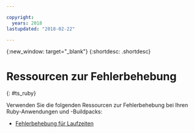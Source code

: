 ```yaml
---

copyright:
  years: 2018
lastupdated: "2018-02-22"

---
```


{:new_window: target="_blank"}
{:shortdesc: .shortdesc}

# Ressourcen zur Fehlerbehebung
{: #ts_ruby}

Verwenden Sie die folgenden Ressourcen zur Fehlerbehebung bei Ihren Ruby-Anwendungen und -Buildpacks:

* [Fehlerbehebung für Laufzeiten](../../troubleshoot/ts_runtimes.html#runtimes)
